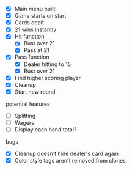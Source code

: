 

- [x] Main menu built
- [X] Game starts on start
- [X] Cards dealt
- [X] 21 wins instantly
- [X] Hit function
    - [X] Bust over 21
    - [X] Pass at 21
- [X] Pass function
    - [X] Dealer hitting to 15
    - [X] Bust over 21
- [X] Find higher scoring player
- [X] Cleanup
- [X] Start new round

potential features
- [ ] Splitting
- [ ] Wagers
- [ ] Display each hand total?

bugs
- [X] Cleanup doesn't hide dealer's card again
- [X] Color style tags aren't removed from clones